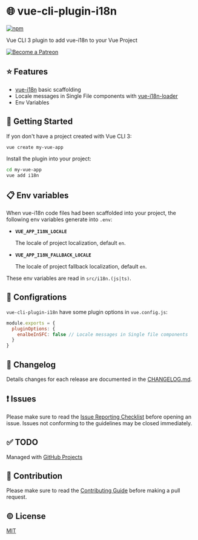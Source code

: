 # :globe_with_meridians: vue-cli-plugin-i18n

[![npm](https://img.shields.io/npm/v/vue-cli-plugin-i18n.svg)](https://www.npmjs.com/package/vue-cli-plugin-i18n)

Vue CLI 3 plugin to add vue-i18n to your Vue Project

<a href="https://www.patreon.com/kazupon" target="_blank">
  <img src="https://c5.patreon.com/external/logo/become_a_patron_button.png" alt="Become a Patreon">
</a>

## :star: Features
- [vue-i18n](https://github.com/kazupon/vue-i18n) basic scaffolding
- Locale messages in Single File components with [vue-i18n-loader](https://github.com/kazupon/vue-i18n-loader)
- Env Variables

## :rocket: Getting Started
If yon don't have a project created with Vue CLI 3:

```sh
vue create my-vue-app
```

Install the plugin into your project:

```sh
cd my-vue-app
vue add i18n
```

## :clipboard: Env variables
When vue-i18n code files had been scaffolded into your project, the following env variables generate into `.env`:

- **`VUE_APP_I18N_LOCALE`**

  The locale of project localization, default `en`.

- **`VUE_APP_I18N_FALLBACK_LOCALE`**

  The locale of project fallback localization, default `en`.

These env variables are read in `src/i18n.(js|ts)`.

## :wrench: Configrations

`vue-cli-plugin-i18n` have some plugin options in `vue.config.js`:

```js
module.exports = {
  pluginOptions: {
    enalbeInSFC: false // Locale messages in Single file components
  }
}
```

## :scroll: Changelog
Details changes for each release are documented in the [CHANGELOG.md](https://github.com/kazupon/vue-cli-plugin-i18n/blob/dev/CHANGELOG.md).


## :exclamation: Issues
Please make sure to read the [Issue Reporting Checklist](https://github.com/kazupon/vue-cli-plugin-i18n/blob/dev/.github/CONTRIBUTING.md#issue-reporting-guidelines) before opening an issue. Issues not conforming to the guidelines may be closed immediately.


## :white_check_mark: TODO
Managed with [GitHub Projects](https://github.com/kazupon/vue-cli-plugin-i18n/projects/1)

## :muscle: Contribution
Please make sure to read the [Contributing Guide](https://github.com/kazupon/vue-cli-plugin-i18n/blob/dev/.github/CONTRIBUTING.md) before making a pull request.


## :copyright: License

[MIT](http://opensource.org/licenses/MIT)
